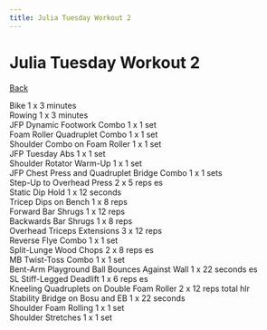 ```yaml
---
title: Julia Tuesday Workout 2
---
```


# Julia Tuesday Workout 2

[Back](./index)

Bike 1 x 3 minutes<br>
Rowing 1 x 3 minutes<br>
JFP Dynamic Footwork Combo 1 x 1 set<br>
Foam Roller Quadruplet Combo 1 x 1 set<br>
Shoulder Combo on Foam Roller 1 x 1 set<br>
JFP Tuesday Abs 1 x 1 set<br>
Shoulder Rotator Warm-Up 1 x 1 set<br>
JFP Chest Press and Quadruplet Bridge Combo 1 x 1 sets<br>
Step-Up to Overhead Press 2 x 5 reps es<br>
Static Dip Hold 1 x 12 seconds<br>
Tricep Dips on Bench 1 x 8 reps<br>
Forward Bar Shrugs 1 x 12 reps<br>
Backwards Bar Shrugs 1 x 8 reps<br>
Overhead Triceps Extensions 3 x 12 reps<br>
Reverse Flye Combo 1 x 1 set<br>
Split-Lunge Wood Chops 2 x 8 reps es<br>
MB Twist-Toss Combo 1 x 1 set<br>
Bent-Arm Playground Ball Bounces Against Wall 1 x 22 seconds es<br>
SL Stiff-Legged Deadlift 1 x 6 reps es<br>
Kneeling Quadruplets on Double Foam Roller 2 x 12 reps total hlr<br>
Stability Bridge on Bosu and EB 1 x 22 seconds<br>
Shoulder Foam Rolling 1 x 1 set<br>
Shoulder Stretches 1 x 1 set<br>
